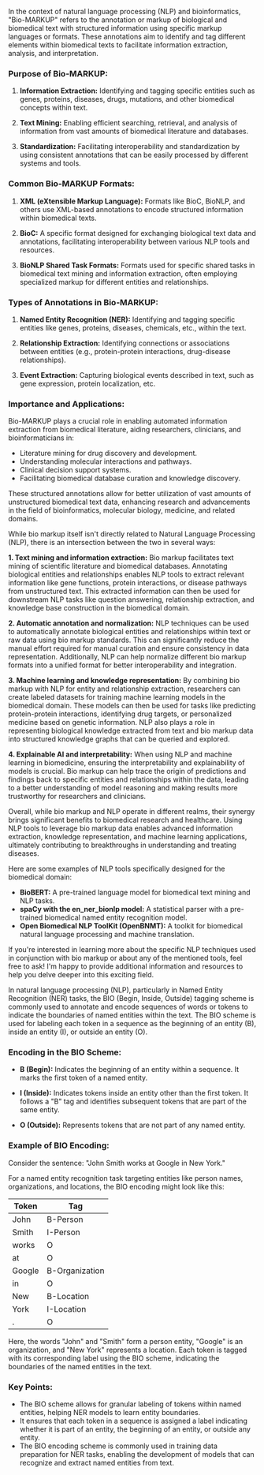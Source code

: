 In the context of natural language processing (NLP) and bioinformatics, "Bio-MARKUP" refers to the annotation or markup of biological and biomedical text with structured information using specific markup languages or formats. These annotations aim to identify and tag different elements within biomedical texts to facilitate information extraction, analysis, and interpretation.

### Purpose of Bio-MARKUP:

1. **Information Extraction:** Identifying and tagging specific entities such as genes, proteins, diseases, drugs, mutations, and other biomedical concepts within text.

2. **Text Mining:** Enabling efficient searching, retrieval, and analysis of information from vast amounts of biomedical literature and databases.

3. **Standardization:** Facilitating interoperability and standardization by using consistent annotations that can be easily processed by different systems and tools.

### Common Bio-MARKUP Formats:

1. **XML (eXtensible Markup Language):** Formats like BioC, BioNLP, and others use XML-based annotations to encode structured information within biomedical texts.

2. **BioC:** A specific format designed for exchanging biological text data and annotations, facilitating interoperability between various NLP tools and resources.

3. **BioNLP Shared Task Formats:** Formats used for specific shared tasks in biomedical text mining and information extraction, often employing specialized markup for different entities and relationships.

### Types of Annotations in Bio-MARKUP:

1. **Named Entity Recognition (NER):** Identifying and tagging specific entities like genes, proteins, diseases, chemicals, etc., within the text.

2. **Relationship Extraction:** Identifying connections or associations between entities (e.g., protein-protein interactions, drug-disease relationships).

3. **Event Extraction:** Capturing biological events described in text, such as gene expression, protein localization, etc.

### Importance and Applications:

Bio-MARKUP plays a crucial role in enabling automated information extraction from biomedical literature, aiding researchers, clinicians, and bioinformaticians in:

- Literature mining for drug discovery and development.
- Understanding molecular interactions and pathways.
- Clinical decision support systems.
- Facilitating biomedical database curation and knowledge discovery.

These structured annotations allow for better utilization of vast amounts of unstructured biomedical text data, enhancing research and advancements in the field of bioinformatics, molecular biology, medicine, and related domains.

While bio markup itself isn't directly related to Natural Language Processing (NLP), there is an intersection between the two in several ways:

**1. Text mining and information extraction:** Bio markup facilitates text mining of scientific literature and biomedical databases. Annotating biological entities and relationships enables NLP tools to extract relevant information like gene functions, protein interactions, or disease pathways from unstructured text. This extracted information can then be used for downstream NLP tasks like question answering, relationship extraction, and knowledge base construction in the biomedical domain.

**2. Automatic annotation and normalization:** NLP techniques can be used to automatically annotate biological entities and relationships within text or raw data using bio markup standards. This can significantly reduce the manual effort required for manual curation and ensure consistency in data representation. Additionally, NLP can help normalize different bio markup formats into a unified format for better interoperability and integration.

**3. Machine learning and knowledge representation:** By combining bio markup with NLP for entity and relationship extraction, researchers can create labeled datasets for training machine learning models in the biomedical domain. These models can then be used for tasks like predicting protein-protein interactions, identifying drug targets, or personalized medicine based on genetic information. NLP also plays a role in representing biological knowledge extracted from text and bio markup data into structured knowledge graphs that can be queried and explored.

**4. Explainable AI and interpretability:** When using NLP and machine learning in biomedicine, ensuring the interpretability and explainability of models is crucial. Bio markup can help trace the origin of predictions and findings back to specific entities and relationships within the data, leading to a better understanding of model reasoning and making results more trustworthy for researchers and clinicians.

Overall, while bio markup and NLP operate in different realms, their synergy brings significant benefits to biomedical research and healthcare. Using NLP tools to leverage bio markup data enables advanced information extraction, knowledge representation, and machine learning applications, ultimately contributing to breakthroughs in understanding and treating diseases.

Here are some examples of NLP tools specifically designed for the biomedical domain:

* **BioBERT:** A pre-trained language model for biomedical text mining and NLP tasks.
* **spaCy with the en_ner_bionlp model:** A statistical parser with a pre-trained biomedical named entity recognition model.
* **Open Biomedical NLP ToolKit (OpenBNMT):** A toolkit for biomedical natural language processing and machine translation.

If you're interested in learning more about the specific NLP techniques used in conjunction with bio markup or about any of the mentioned tools, feel free to ask! I'm happy to provide additional information and resources to help you delve deeper into this exciting field.

In natural language processing (NLP), particularly in Named Entity Recognition (NER) tasks, the BIO (Begin, Inside, Outside) tagging scheme is commonly used to annotate and encode sequences of words or tokens to indicate the boundaries of named entities within the text. The BIO scheme is used for labeling each token in a sequence as the beginning of an entity (B), inside an entity (I), or outside an entity (O).

### Encoding in the BIO Scheme:

- **B (Begin):** Indicates the beginning of an entity within a sequence. It marks the first token of a named entity.

- **I (Inside):** Indicates tokens inside an entity other than the first token. It follows a "B" tag and identifies subsequent tokens that are part of the same entity.

- **O (Outside):** Represents tokens that are not part of any named entity.

### Example of BIO Encoding:

Consider the sentence: "John Smith works at Google in New York."

For a named entity recognition task targeting entities like person names, organizations, and locations, the BIO encoding might look like this:

| Token | Tag       |
|-------|-----------|
| John  | B-Person  |
| Smith | I-Person  |
| works | O         |
| at    | O         |
| Google| B-Organization |
| in    | O         |
| New   | B-Location|
| York  | I-Location|
| .     | O         |

Here, the words "John" and "Smith" form a person entity, "Google" is an organization, and "New York" represents a location. Each token is tagged with its corresponding label using the BIO scheme, indicating the boundaries of the named entities in the text.

### Key Points:

- The BIO scheme allows for granular labeling of tokens within named entities, helping NER models to learn entity boundaries.
- It ensures that each token in a sequence is assigned a label indicating whether it is part of an entity, the beginning of an entity, or outside any entity.
- The BIO encoding scheme is commonly used in training data preparation for NER tasks, enabling the development of models that can recognize and extract named entities from text.
